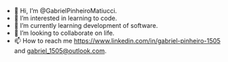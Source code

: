 - 👋 Hi, I’m @GabrielPinheiroMatiucci.
- 👀 I’m interested in learning to code.
- 🌱 I’m currently learning development of software.
- 💞️ I’m looking to collaborate on life.
- 📫 How to reach me https://www.linkedin.com/in/gabriel-pinheiro-1505 and gabriel_1505@outlook.com.

<!---
GabrielPinheiroMatiucci/GabrielPinheiroMatiucci is a ✨ special ✨ repository because its `README.md` (this file) appears on your GitHub profile.
You can click the Preview link to take a look at your changes.
--->
